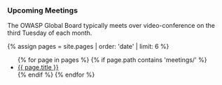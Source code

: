 ### Upcoming Meetings
The OWASP Global Board typically meets over video-conference on the third Tuesday of each month. 

{% assign pages = site.pages | order: 'date' | limit: 6 %}
<ul>
{% for page in pages %}
 {% if page.path contains 'meetings/' %}
 <li><a href='/www-board{{ page.url }}'>{{ page.title }}</a></li>
 {% endif %}
{% endfor %}
</ul>


